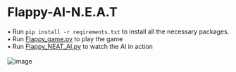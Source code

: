 # Flappy-AI-N.E.A.T

• Run ```pip install -r reqirements.txt``` to install all the necessary packages.<br />
• Run [Flappy_game.py](Flappy_game.py) to play the game<br />
• Run [Flappy_NEAT_AI.py](Flappy_NEAT_AI.py) to watch the AI in action<br />
<br />
![image](https://user-images.githubusercontent.com/38104625/143183336-19d314c4-7769-4d83-8412-4d5ea0490c36.png)
